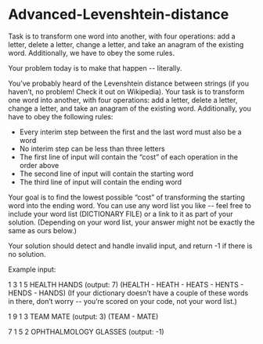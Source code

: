 # Advanced-Levenshtein-distance
Task is to transform one word into another, with four operations: add a letter, delete a letter, change a letter, and take an anagram of the existing word.  Additionally, we have to obey the some rules.

Your problem today is to make that happen -- literally.

You’ve probably heard of the Levenshtein distance between strings (if you haven’t, no problem! Check it out on Wikipedia).  Your task is to transform one word into another, with four operations: add a letter, delete a letter, change a letter, and take an anagram of the existing word.  Additionally, you have to obey the following rules:

-	Every interim step between the first and the last word must also be a word
-	No interim step can be less than three letters
-	The first line of input will contain the “cost” of each operation in the order above
-	The second line of input will contain the starting word
-	The third line of input will contain the ending word

Your goal is to find the lowest possible “cost” of transforming the starting word into the ending word.  You can use any word list you like -- feel free to include your word list (DICTIONARY FILE) or a link to it as part of your solution. (Depending on your word list, your answer might not be exactly the same as ours below.)

Your solution should detect and handle invalid input, and return -1 if there is no solution.

Example input:

1 3 1 5
HEALTH
HANDS
(output: 7) (HEALTH - HEATH - HEATS - HENTS - HENDS - HANDS)
(If your dictionary doesn’t have a couple of these words in there, don’t worry -- you’re scored on your code, not your word list.)

1 9 1 3
TEAM
MATE
(output: 3) (TEAM - MATE)

7 1 5 2
OPHTHALMOLOGY
GLASSES
(output: -1)
